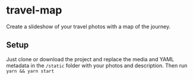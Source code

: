 # travel-map

Create a slideshow of your travel photos with a map of the journey. 

## Setup

Just clone or download the project and replace the media and YAML metadata in the `/static` folder with your photos and description. Then run `yarn && yarn start`
